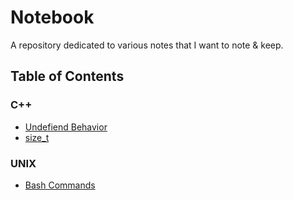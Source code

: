 # Notebook

A repository dedicated to various notes that I want to note & keep.

## Table of Contents

### C++
- [Undefiend Behavior](./cpp/UndefinedBehavior.md)
- [size_t](./cpp/size_t.md)

### UNIX
- [Bash Commands](./unix/bash.md)

